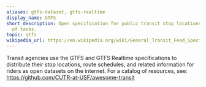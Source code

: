 ```yaml
---
aliases: gtfs-dataset, gtfs-realtime
display_name: GTFS
short_description: Open specification for public transit stop locations, route schedules, and related info for riders.
  of tasks.
topic: gtfs
wikipedia_url: https://en.wikipedia.org/wiki/General_Transit_Feed_Specification
---
```

Transit agencies use the GTFS and GTFS Realtime specifications to distribute their stop locations, route schedules, and related information for riders as open datasets on the internet. For a catalog of resources, see: https://github.com/CUTR-at-USF/awesome-transit

